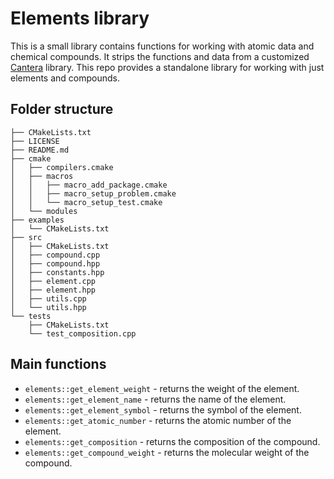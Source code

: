 # Elements library
This is a small library contains functions for working with atomic data and chemical compounds.
It strips the functions and data from a customized [Cantera](https://github.com/chengcli/cantera) 
library. This repo provides a standalone library for working with just elements and compounds.

## Folder structure
```
├── CMakeLists.txt
├── LICENSE
├── README.md
├── cmake
│   ├── compilers.cmake
│   ├── macros
│   │   ├── macro_add_package.cmake
│   │   ├── macro_setup_problem.cmake
│   │   └── macro_setup_test.cmake
│   └── modules
├── examples
│   └── CMakeLists.txt
├── src
│   ├── CMakeLists.txt
│   ├── compound.cpp
│   ├── compound.hpp
│   ├── constants.hpp
│   ├── element.cpp
│   ├── element.hpp
│   ├── utils.cpp
│   └── utils.hpp
└── tests
    ├── CMakeLists.txt
    └── test_composition.cpp
```

## Main functions
- `elements::get_element_weight` - returns the weight of the element.
- `elements::get_element_name` - returns the name of the element.
- `elements::get_element_symbol` - returns the symbol of the element.
- `elements::get_atomic_number` - returns the atomic number of the element.
- `elements::get_composition` - returns the composition of the compound.
- `elements::get_compound_weight` - returns the molecular weight of the compound.
